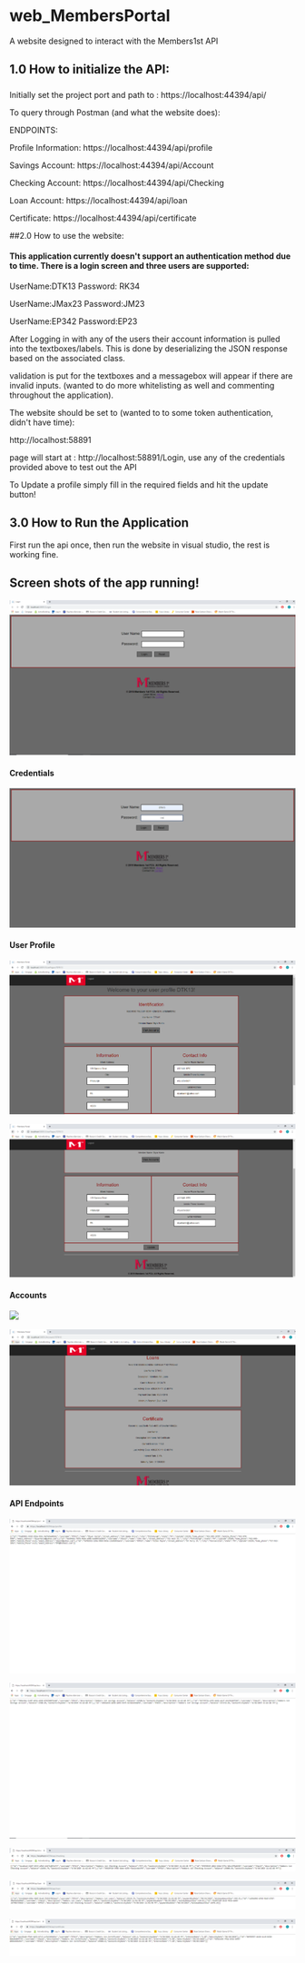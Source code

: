 # web_MembersPortal
A website designed to interact with the Members1st API

## 1.0 How to initialize the API:

##### 
Initially set the project port and path to : https://localhost:44394/api/

To query through Postman (and what the website does):


ENDPOINTS:

Profile Information: https://localhost:44394/api/profile

Savings Account: https://localhost:44394/api/Account

Checking Account: https://localhost:44394/api/Checking

Loan Account: https://localhost:44394/api/loan

Certificate: https://localhost:44394/api/certificate

##2.0 How to use the website:

#### This application currently doesn't support an authentication method due to time. There is a login screen and three users are supported:

UserName:DTK13 Password: RK34

UserName:JMax23	Password:JM23

UserName:EP342 Password:EP23

After Logging in with any of the users their account information is pulled into the textboxes/labels. This is done by deserializing the JSON response based on the associated class.

validation is put for the textboxes and a messagebox will appear if there are invalid inputs. (wanted to do more whitelisting as well and commenting throughout the application).

The website should be set to (wanted to to some token authentication, didn't have time):

http://localhost:58891

page will start at : http://localhost:58891/Login, use any of the credentials provided above to test out the API

To Update a profile simply fill in the required fields and hit the update button!

## 3.0 How to Run the Application

First run the api once, then run the website in visual studio, the rest is working fine.

## Screen shots of the app running!
![](images/LoginScreen.PNG)

#### Credentials
![](images/Credentials.PNG)

#### User Profile
![](images/userprofile.PNG)

![](images/userprofile2.PNG)

#### Accounts
![](images/Account.PNG)

![](images/Account2.PNG)


#### API Endpoints
![](images/profile.PNG)

![](images/apiaccount.PNG)

![](images/checking.PNG)

![](images/loan.PNG)

![](images/certificate.PNG)

